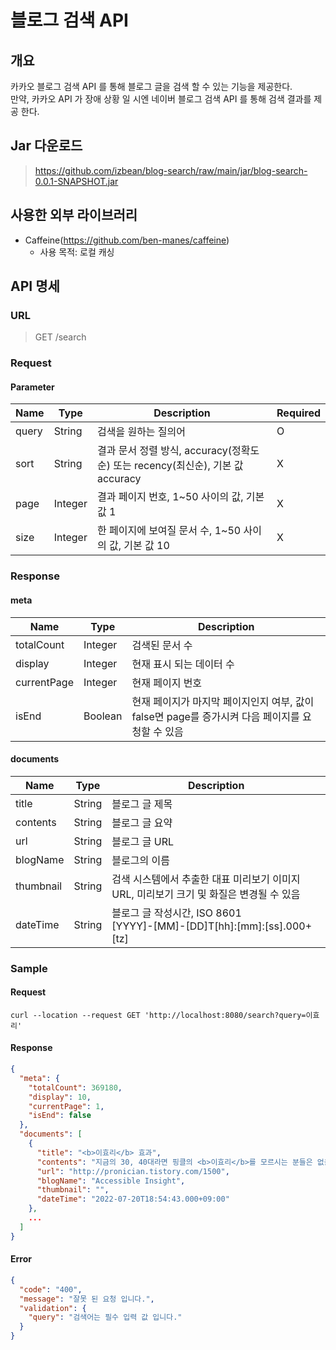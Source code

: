 # 블로그 검색 API

## 개요

카카오 블로그 검색 API 를 통해 블로그 글을 검색 할 수 있는 기능을 제공한다. <br>
만약, 카카오 API 가 장애 상황 일 시엔 네이버 블로그 검색 API 를 통해 검색 결과를 제공 한다.

## Jar 다운로드

> https://github.com/izbean/blog-search/raw/main/jar/blog-search-0.0.1-SNAPSHOT.jar

## 사용한 외부 라이브러리
- Caffeine(https://github.com/ben-manes/caffeine)
  - 사용 목적: 로컬 캐싱

## API 명세

### URL

> GET /search

### Request

#### Parameter

| Name  | Type    | Description                                                | Required |
|-------|---------|------------------------------------------------------------|----------|
| query | String  | 검색을 원하는 질의어                                                | O        |
| sort  | String  | 결과 문서 정렬 방식, accuracy(정확도순) 또는 recency(최신순), 기본 값 accuracy | X        |
| page  | Integer | 결과 페이지 번호, 1~50 사이의 값, 기본 값 1                              | X        |
| size  | Integer | 한 페이지에 보여질 문서 수, 1~50 사이의 값, 기본 값 10                       | X        |

### Response

#### meta

| Name        | Type    | Description                                                 |
|-------------|---------|-------------------------------------------------------------|
| totalCount  | Integer | 검색된 문서 수                                                    |
| display     | Integer | 현재 표시 되는 데이터 수                                              |
| currentPage | Integer | 현재 페이지 번호                                                   |
| isEnd       | Boolean | 현재 페이지가 마지막 페이지인지 여부, 값이 false면 page를 증가시켜 다음 페이지를 요청할 수 있음 |

#### documents

| Name      | Type   | Description                                                        |
|-----------|--------|--------------------------------------------------------------------|
| title     | String | 블로그 글 제목                                                           |
| contents  | String | 블로그 글 요약                                                           |
| url       | String | 블로그 글 URL                                                          |
| blogName  | String | 블로그의 이름                                                            |
| thumbnail | String | 검색 시스템에서 추출한 대표 미리보기 이미지 URL, 미리보기 크기 및 화질은 변경될 수 있음               |
| dateTime  | String | 블로그 글 작성시간, ISO 8601 <br> [YYYY]-[MM]-[DD]T[hh]:[mm]:[ss].000+[tz] |

### Sample

#### Request

```shell
curl --location --request GET 'http://localhost:8080/search?query=이효리'
```

#### Response

```json
{
  "meta": {
    "totalCount": 369180,
    "display": 10,
    "currentPage": 1,
    "isEnd": false
  },
  "documents": [
    {
      "title": "<b>이효리</b> 효과",
      "contents": "지금의 30, 40대라면 핑클의 <b>이효리</b>를 모르시는 분들은 없을 겁니다. 그만큼 한 시대를 풍미했던 유명한 연예인인 <b>이효리</b>의 파급력에 대해서 알아보고자 합니다. 예나 지금이나 델몬트 역사상 과일주스 부동의 1위는 오렌지 주스입니다. 그런데 이게 딱 한번 뒤집힌 적이 있었는데, 바로 2003년 당시 연예계를 씹어먹던...",
      "url": "http://pronician.tistory.com/1500",
      "blogName": "Accessible Insight",
      "thumbnail": "",
      "dateTime": "2022-07-20T18:54:43.000+09:00"
    },
    ...
  ]
}
```

#### Error

```json
{
  "code": "400",
  "message": "잘못 된 요청 입니다.",
  "validation": {
    "query": "검색어는 필수 입력 값 입니다."
  }
}
```